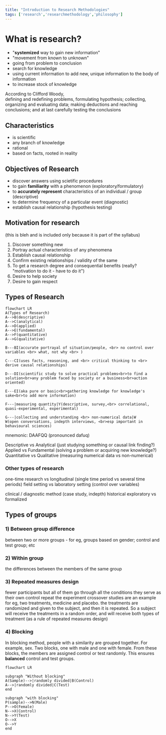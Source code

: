```yaml
---
title: "Introduction to Research Methodologies"
tags: ['research','researchmethodology','philosophy']
---
```


# What is research? 

- "**systemized** way to gain new information" 
- "movement from known to unknown"
- going from problem to conclusion
- search for knowledge
- using current information to add new, unique information to the body of information
- to increase stock of knowledge

According to Clifford Woody,  
	defining and redefining problems, 
	formulating hypothesis; 
	collecting, organizing and evaluating data; 
	making deductions and reaching conclusions; 
	and at last carefully testing the conclusions


## Characteristics 
- is scientific
- any branch of knowledge
- rational
- based on facts, rooted in reality 

## Objectives of Research 
- discover answers using scietific procedures 
- to gain **familiarity** with a phenomenon (exploratory/formulatory)
- to **accurately represent** characteristics of an individual / group (descriptive)
- to determine frequency of a particular event (diagnostic)
- establish causal relationship (hypothesis testing)

## Motivation for research 
(this is bleh and is included only because it is part of the syllabus)
1. Discover something new
2. Portray actual characteristics of any phenomena
3. Establish causal relationship
4. Confirm existing relationships / validity of the same
5. To get a research degree and consequential benefits (really? "motivation to do it - have to do it")
6. Desire to help society 
7. Desire to gain respect

## Types of Research 

```mermaid
flowchart LR
A(Types of Research)
A-->B(descriptive)
A-->C(analytical)
A-->D(applied)
A-->E(fundamental)
A-->F(quantitative)
A-->G(qualitative)

B---BI(accurate portrayal of situation/people, <br> no control over variables <br> what, not why <br> )

C---CI(uses facts, reasoning, and <br> critical thinking to <br> derive causal relationships)

D---DI(scientific study to solve practical problems<br>to find a solution<br>any problem faced by society or a business<br>action oriented)

E---EI(aka pure or basic<br>gathering knowledge for knowledge's sake<br>to add more information)

F---|measuring quantity|Y(descriptive, survey,<br> correlational, quasi-experimental, experimental)

G---|collecting and understanding <br> non-numerical data|W
W(open conversations, indepth interviews, <br>esp important in behavioural sciences)

```
mnemonic: DAAFQQ (pronounced dafuq) 

Descriptive vs Analytical (just studying something or causal link finding?)
Applied vs Fundamental (solving a problem or acquiring new knowledge?)
Quantitative vs Qualitative (measuring numerical data vs non-numerical)

### Other types of research 

one-time research vs longitudinal (single time period vs several time periods)
field setting vs laboratory setting (control over variables)

clinical / diagnostic method (case study, indepth)
historical 
exploratory vs formalized 

## Types of groups

### 1) **Between group difference**
   between two or more groups - for eg, groups based on gender; control and test group; etc 
   
### 2) **Within group** 
   the differences between the members of the same group 
   
### 3) **Repeated measures design** 
   fewer participants but all of them go through all the conditions
   they serve as their own control
   repeat the experiment 
   crossover studies are an example 
   for eg, two treatments, medicine and placebo. 
   the treatments are randomized and given to the subject, and then it is repeated. So a subject will receive the treatments in a random order, and will receive both types of treatment (as a rule of repeated measures design)  
   
### 4) Blocking 
   In blocking method, people with a similarity are grouped together. For example, sex. Two blocks, one with male and one with female. From these blocks, the members are assigned control or  test randomly. This ensures **balanced** control and test groups. 

```mermaid
flowchart LR

subgraph "Without blocking"
A(Sample)-->|randomly divided|B(Control)
A-->|randomly divided|C(Test)
end 

subgraph "with blocking"
P(sample)-->N(Male)
P-->O(Female)
N-->X(Control)
N-->Y(Test)
O-->X
O-->Y
end 

```
